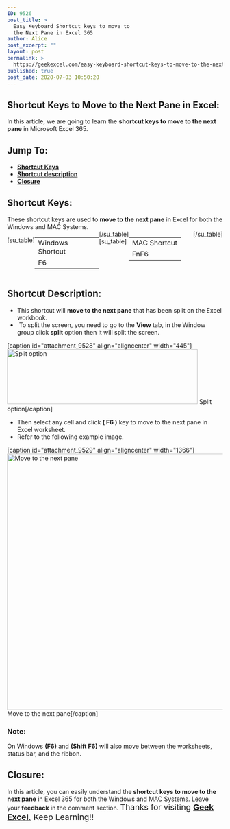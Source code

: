 ```yaml
---
ID: 9526
post_title: >
  Easy Keyboard Shortcut keys to move to
  the Next Pane in Excel 365
author: Alice
post_excerpt: ""
layout: post
permalink: >
  https://geekexcel.com/easy-keyboard-shortcut-keys-to-move-to-the-next-pane-in-excel-365/
published: true
post_date: 2020-07-03 10:50:20
---
```

<h2>Shortcut Keys to Move to the Next Pane in Excel:</h2>
In this article, we are going to learn the <strong>shortcut keys to move to the next pane</strong> in Microsoft Excel 365.
<h2>Jump To:</h2>
<ul>
 	<li><strong><a href="#1">Shortcut Keys</a></strong></li>
 	<li><strong><a href="#2">Shortcut description</a></strong></li>
 	<li><strong><a href="#3">Closure</a></strong></li>
</ul>
<h2 id="1">Shortcut Keys:</h2>
These shortcut keys are used to <strong>move to the next pane</strong> in Excel for both the Windows and MAC Systems.
<div style="display: flex;">

[su_table]
<table>
<tbody>
<tr>
<td>Windows Shortcut</td>
</tr>
<tr>
<td style="display: flex;"><span class="key-flex"><span class="win-key"><span class="custom-span-key">F6</span></span></span></td>
</tr>
</tbody>
</table>
[/su_table]
[su_table]
<table style="float: right;">
<tbody>
<tr>
<td>MAC Shortcut</td>
</tr>
<tr>
<td style="display: flex;"><span class="key-flex"><span class="mac-key"><span class="custom-span-key">Fn</span></span></span><span class="key-flex"><span class="mac-key"><span class="custom-span-key">F6</span></span></span></td>
</tr>
</tbody>
</table>
[/su_table]

</div>
<h2 id="2">Shortcut Description:</h2>
<ul>
 	<li>This shortcut will <strong>move to the next pane</strong> that has been split on the Excel workbook.</li>
 	<li> To split the screen, you need to go to the <strong>View</strong> tab, in the Window group click <strong>split</strong> option then it will split the screen.</li>
</ul>
[caption id="attachment_9528" align="aligncenter" width="445"]<img class="size-full wp-image-9528" src="https://geekexcel.com/wp-content/uploads/2020/07/Screenshot_16.png" alt="Split option" width="445" height="128" /> Split option[/caption]
<ul>
 	<li>Then select any cell and click <strong>( F6 )</strong> key to move to the next pane in Excel worksheet.</li>
 	<li>Refer to the following example image.</li>
</ul>
[caption id="attachment_9529" align="aligncenter" width="1366"]<img class="size-full wp-image-9529" src="https://geekexcel.com/wp-content/uploads/2020/07/ezgif.com-optimize-2020-07-03T102416.480.gif" alt="Move to the next pane" width="1366" height="598" /> Move to the next pane[/caption]
<h3>Note:</h3>
On Windows <strong>(F6)</strong> and <strong>(Shift F6)</strong> will also move between the worksheets, status bar, and the ribbon.
<h2 id="3">Closure:</h2>
In this article, you can easily understand the<strong> shortcut keys to move to the next pane</strong> in Excel 365 for both the Windows and MAC Systems. Leave your <strong>feedback</strong> in the comment section. <span style="font-size: 19px;">Thanks for visiting <strong><a href="https://geekexcel.com/">Geek Excel.</a></strong> Keep Learning!!</span>